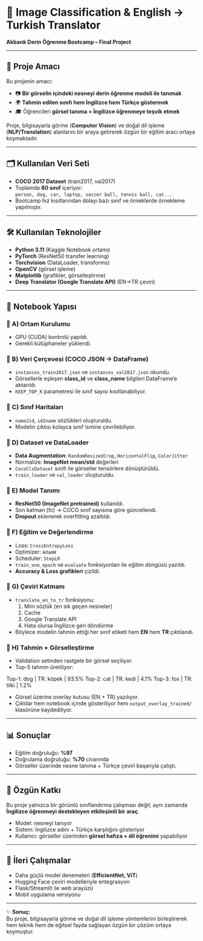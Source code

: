 # 📘 Image Classification & English → Turkish Translator  
**Akbank Derin Öğrenme Bootcamp – Final Project**  

---

## 🎯 Proje Amacı
Bu projenin amacı:  
- 📷 **Bir görselin içindeki nesneyi derin öğrenme modeli ile tanımak**  
- 🌍 **Tahmin edilen sınıfı hem İngilizce hem Türkçe göstermek**  
- 🎓 Öğrencileri **görsel tanıma + İngilizce öğrenmeye teşvik etmek**  

Proje, bilgisayarla görme (**Computer Vision**) ve doğal dil işleme (**NLP/Translation**) alanlarını bir araya getirerek özgün bir eğitim aracı ortaya koymaktadır.  

---

## 🗂 Kullanılan Veri Seti
- **COCO 2017 Dataset** (train2017, val2017)  
- Toplamda **80 sınıf** içeriyor:  
  `person, dog, car, laptop, soccer ball, tennis ball, cat...`  
- Bootcamp hız kısıtlarından dolayı bazı sınıf ve örneklerde örnekleme yapılmıştır.  

---

## 🛠 Kullanılan Teknolojiler
- **Python 3.11** (Kaggle Notebook ortamı)  
- **PyTorch** (ResNet50 transfer learning)  
- **Torchvision** (DataLoader, transforms)  
- **OpenCV** (görsel işleme)  
- **Matplotlib** (grafikler, görselleştirme)  
- **Deep Translator (Google Translate API)** (EN→TR çeviri)  

---

## 📑 Notebook Yapısı

### 🔹 A) Ortam Kurulumu
- GPU (CUDA) kontrolü yapıldı.  
- Gerekli kütüphaneler yüklendi.  

### 🔹 B) Veri Çerçevesi (COCO JSON → DataFrame)
- `instances_train2017.json` ve `instances_val2017.json` okundu.  
- Görsellerle eşleşen **class_id** ve **class_name** bilgileri DataFrame’e aktarıldı.  
- `KEEP_TOP_K` parametresi ile sınıf sayısı kısıtlanabiliyor.  

### 🔹 C) Sınıf Haritaları
- `name2id`, `id2name` sözlükleri oluşturuldu.  
- Modelin çıktısı kolayca sınıf ismine çevrilebiliyor.  

### 🔹 D) Dataset ve DataLoader
- **Data Augmentation**: `RandomResizedCrop`, `HorizontalFlip`, `ColorJitter`  
- Normalize: **ImageNet mean/std** değerleri  
- `CocoClsDataset` sınıfı ile görseller tensörlere dönüştürüldü.  
- `train_loader` ve `val_loader` oluşturuldu.  

### 🔹 E) Model Tanımı
- **ResNet50 (ImageNet pretrained)** kullanıldı.  
- Son katman (fc) → COCO sınıf sayısına göre güncellendi.  
- **Dropout** eklenerek overfitting azaltıldı.  

### 🔹 F) Eğitim ve Değerlendirme
- Loss: `CrossEntropyLoss`  
- Optimizer: `AdamW`  
- Scheduler: `StepLR`  
- `train_one_epoch` ve `evaluate` fonksiyonları ile eğitim döngüsü yazıldı.  
- **Accuracy & Loss grafikleri** çizildi.  

### 🔹 G) Çeviri Katmanı
- `translate_en_to_tr` fonksiyonu:  
  1. Mini sözlük (en sık geçen nesneler)  
  2. Cache  
  3. Google Translate API  
  4. Hata olursa İngilizce geri döndürme  
- Böylece modelin tahmin ettiği her sınıf etiketi hem **EN** hem **TR** çıktılandı.  

### 🔹 H) Tahmin + Görselleştirme
- Validation setinden rastgele bir görsel seçiliyor.  
- Top-5 tahmin üretiliyor:


Top-1: dog | TR: köpek | 93.5%
Top-2: cat | TR: kedi | 4.1%
Top-3: fox | TR: tilki | 1.2%


- Görsel üzerine overlay kutusu (EN + TR) yazılıyor.  
- Çıktılar hem notebook içinde gösteriliyor hem `output_overlay_trained/` klasörüne kaydediliyor.  

---

## 📊 Sonuçlar
- Eğitim doğruluğu: **%97**  
- Doğrulama doğruluğu: **%70** civarında  
- Görseller üzerinde nesne tanıma + Türkçe çeviri başarıyla çalıştı.  

---

## 🌟 Özgün Katkı
Bu proje yalnızca bir görüntü sınıflandırma çalışması değil; aynı zamanda **İngilizce öğrenmeyi destekleyen etkileşimli bir araç**.  

- Model: nesneyi tanıyor  
- Sistem: İngilizce adını + Türkçe karşılığını gösteriyor  
- Kullanıcı: görseller üzerinden **görsel hafıza + dil öğrenimi** yapabiliyor  

---

## 📌 İleri Çalışmalar
- Daha güçlü model denemeleri (**EfficientNet, ViT**)  
- Hugging Face çeviri modelleriyle entegrasyon  
- Flask/Streamlit ile web arayüzü  
- Mobil uygulama versiyonu  

---

✨ **Sonuç:**  
Bu proje, bilgisayarla görme ve doğal dil işleme yöntemlerini birleştirerek hem teknik hem de eğitsel fayda sağlayan özgün bir çözüm ortaya koymuştur.  


